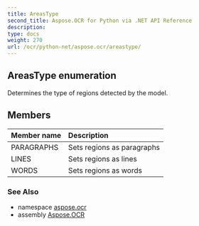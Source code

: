 ```yaml
---
title: AreasType
second_title: Aspose.OCR for Python via .NET API Reference
description: 
type: docs
weight: 270
url: /ocr/python-net/aspose.ocr/areastype/
---
```


## AreasType enumeration

Determines the type of regions detected by the model.

## Members
| Member name | Description |
| :- | :- |
|PARAGRAPHS|Sets regions as paragraphs|
|LINES|Sets regions as lines|
|WORDS|Sets regions as words|

### See Also

* namespace [aspose.ocr](/ocr/python-net/aspose.ocr/)
* assembly [Aspose.OCR](/ocr/python-net/)

